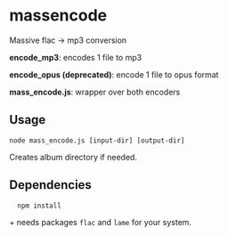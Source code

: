 # massencode
Massive flac -> mp3 conversion

**encode_mp3**: encodes 1 file to mp3

**encode_opus (deprecated)**: encode 1 file to opus format

**mass_encode.js**: wrapper over both encoders

## Usage

    node mass_encode.js [input-dir] [output-dir]

  Creates album directory if needed.

## Dependencies

      npm install

 \+ needs packages `flac` and `lame` for your system.
